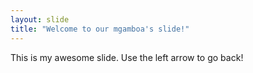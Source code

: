 ```yaml
---
layout: slide
title: "Welcome to our mgamboa's slide!"
---
```

This is my awesome slide.
Use the left arrow to go back!